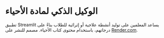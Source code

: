 # الوكيل الذكي لمادة الأحياء

تطبيق Streamlit يساعد المعلمين على توليد أنشطة علاجية أو إثرائية للطلاب بناءً على درجاتهم، باستخدام محتوى كتاب الأحياء.
مصمم للنشر على [Render.com](https://render.com).